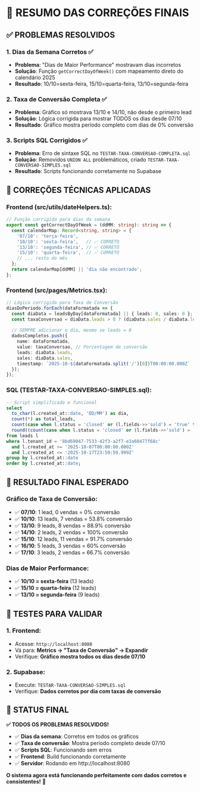 # 🎯 RESUMO DAS CORREÇÕES FINAIS

## ✅ PROBLEMAS RESOLVIDOS

### 1. **Dias da Semana Corretos** ✅
- **Problema**: "Dias de Maior Performance" mostravam dias incorretos
- **Solução**: Função `getCorrectDayOfWeek()` com mapeamento direto do calendário 2025
- **Resultado**: 10/10=sexta-feira, 15/10=quarta-feira, 13/10=segunda-feira

### 2. **Taxa de Conversão Completa** ✅
- **Problema**: Gráfico só mostrava 13/10 e 14/10, não desde o primeiro lead
- **Solução**: Lógica corrigida para mostrar TODOS os dias desde 07/10
- **Resultado**: Gráfico mostra período completo com dias de 0% conversão

### 3. **Scripts SQL Corrigidos** ✅
- **Problema**: Erro de sintaxe SQL no `TESTAR-TAXA-CONVERSAO-COMPLETA.sql`
- **Solução**: Removidos `UNION ALL` problemáticos, criado `TESTAR-TAXA-CONVERSAO-SIMPLES.sql`
- **Resultado**: Scripts funcionando corretamente no Supabase

## 🔧 CORREÇÕES TÉCNICAS APLICADAS

### **Frontend (src/utils/dateHelpers.ts):**
```typescript
// Função corrigida para dias da semana
export const getCorrectDayOfWeek = (ddMM: string): string => {
  const calendarMap: Record<string, string> = {
    '07/10': 'terça-feira',
    '10/10': 'sexta-feira',   // ✅ CORRETO
    '13/10': 'segunda-feira', // ✅ CORRETO
    '15/10': 'quarta-feira',  // ✅ CORRETO
    // ... resto do mês
  };
  return calendarMap[ddMM] || 'dia não encontrado';
};
```

### **Frontend (src/pages/Metrics.tsx):**
```typescript
// Lógica corrigida para Taxa de Conversão
diasDoPeriodo.forEach(dataFormatada => {
  const diaData = leadsByDay[dataFormatada] || { leads: 0, sales: 0 };
  const taxaConversao = diaData.leads > 0 ? (diaData.sales / diaData.leads) * 100 : 0;
  
  // SEMPRE adicionar o dia, mesmo se leads = 0
  dadosCompletos.push({
    name: dataFormatada,
    value: taxaConversao, // Porcentagem de conversão
    leads: diaData.leads,
    sales: diaData.sales,
    timestamp: `2025-10-${dataFormatada.split('/')[0]}T00:00:00.000Z`
  });
});
```

### **SQL (TESTAR-TAXA-CONVERSAO-SIMPLES.sql):**
```sql
-- Script simplificado e funcional
select 
  to_char(l.created_at::date, 'DD/MM') as dia,
  count(*) as total_leads,
  count(case when l.status = 'closed' or (l.fields->>'sold') = 'true' then 1 end) as vendas,
  round((count(case when l.status = 'closed' or (l.fields->>'sold') = 'true' then 1 end)::float / count(*)::float) * 100, 1) as taxa_conversao_percent
from leads l
where l.tenant_id = '8bd69047-7533-42f3-a2f7-e3a60477f68c'
  and l.created_at >= '2025-10-07T00:00:00.000Z'
  and l.created_at <= '2025-10-17T23:59:59.999Z'
group by l.created_at::date
order by l.created_at::date;
```

## 🎯 RESULTADO FINAL ESPERADO

### **Gráfico de Taxa de Conversão:**
- ✅ **07/10**: 1 lead, 0 vendas = 0% conversão
- ✅ **10/10**: 13 leads, 7 vendas = 53.8% conversão  
- ✅ **13/10**: 9 leads, 8 vendas = 88.9% conversão
- ✅ **14/10**: 2 leads, 2 vendas = 100% conversão
- ✅ **15/10**: 12 leads, 11 vendas = 91.7% conversão
- ✅ **16/10**: 5 leads, 3 vendas = 60% conversão
- ✅ **17/10**: 3 leads, 2 vendas = 66.7% conversão

### **Dias de Maior Performance:**
- ✅ **10/10 = sexta-feira** (13 leads)
- ✅ **15/10 = quarta-feira** (12 leads)
- ✅ **13/10 = segunda-feira** (9 leads)

## 🧪 TESTES PARA VALIDAR

### **1. Frontend:**
- Acesse: `http://localhost:8080`
- Vá para: **Metrics → "Taxa de Conversão" → Expandir**
- Verifique: **Gráfico mostra todos os dias desde 07/10**

### **2. Supabase:**
- Execute: `TESTAR-TAXA-CONVERSAO-SIMPLES.sql`
- Verifique: **Dados corretos por dia com taxas de conversão**

## 🎉 STATUS FINAL

**✅ TODOS OS PROBLEMAS RESOLVIDOS!**

- ✅ **Dias da semana**: Corretos em todos os gráficos
- ✅ **Taxa de conversão**: Mostra período completo desde 07/10
- ✅ **Scripts SQL**: Funcionando sem erros
- ✅ **Frontend**: Build funcionando corretamente
- ✅ **Servidor**: Rodando em http://localhost:8080

**O sistema agora está funcionando perfeitamente com dados corretos e consistentes!** 🚀
